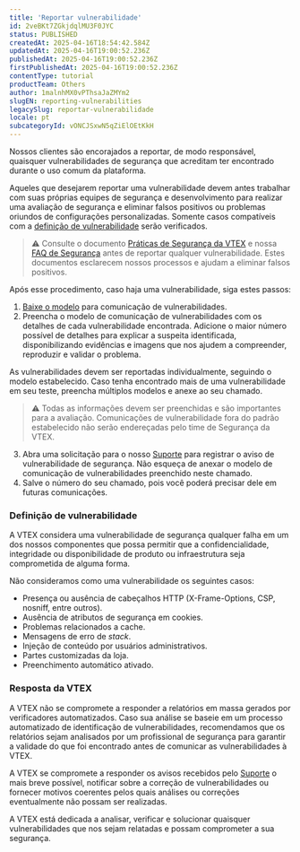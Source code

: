 ```yaml
---
title: 'Reportar vulnerabilidade'
id: 2veBKt7ZGkjdqlMU3F0JYC
status: PUBLISHED
createdAt: 2025-04-16T18:54:42.584Z
updatedAt: 2025-04-16T19:00:52.236Z
publishedAt: 2025-04-16T19:00:52.236Z
firstPublishedAt: 2025-04-16T19:00:52.236Z
contentType: tutorial
productTeam: Others
author: 1malnhMX0vPThsaJaZMYm2
slugEN: reporting-vulnerabilities
legacySlug: reportar-vulnerabilidade
locale: pt
subcategoryId: vONCJSxwN5qZiElOEtKkH
---
```


Nossos clientes são encorajados a reportar, de modo responsável, quaisquer vulnerabilidades de segurança que acreditam ter encontrado durante o uso comum da plataforma.

Aqueles que desejarem reportar uma vulnerabilidade devem antes trabalhar com suas próprias equipes de segurança e desenvolvimento para realizar uma avaliação de segurança e eliminar  falsos positivos ou problemas oriundos de configurações personalizadas. Somente casos compatíveis com a [definição de vulnerabilidade](#definicao-de-vulnerabilidade) serão verificados.

> ⚠️ Consulte o documento [Práticas de Segurança da VTEX](https://vtex.com/br-pt/security/security-practices/) e nossa [FAQ de Segurança](https://help.vtex.com/pt/tutorial/the-risk-assessment-process--4K97IpqkpCpDYsZOSxtfkX#risk-assessment-na-vtex) antes de reportar qualquer vulnerabilidade. Estes documentos esclarecem nossos processos e ajudam a eliminar falsos positivos.

Após esse procedimento, caso haja uma vulnerabilidade, siga estes passos:

1. [Baixe o modelo](https://assets.ctfassets.net/alneenqid6w5/7FNzoEpl67wH6crmW98If2/5edb235d1afe34aabf08ab73d67ad8f8/Modelo_-_Comunica____o_de_Vulnerabilidade_-_PT.pdf) para comunicação de vulnerabilidades.
2. Preencha o modelo de comunicação de vulnerabilidades com os detalhes de cada vulnerabilidade encontrada. Adicione o maior número possível de detalhes para explicar a suspeita identificada, disponibilizando evidências e imagens que nos ajudem a compreender, reproduzir e validar o problema.

  As vulnerabilidades devem ser reportadas individualmente, seguindo o modelo estabelecido. Caso tenha encontrado mais de uma vulnerabilidade em seu teste, preencha múltiplos modelos e anexe ao seu chamado.

  > ⚠️ Todas as informações devem ser preenchidas e são importantes para a avaliação. Comunicações de vulnerabilidade fora do padrão estabelecido não serão endereçadas pelo time de Segurança da VTEX.

3. Abra uma solicitação para o nosso [Suporte](https://help.vtex.com/pt/support) para registrar o aviso de vulnerabilidade de segurança. Não esqueça de anexar o modelo de comunicação de vulnerabilidades preenchido neste chamado.
4. Salve o número do seu chamado, pois você poderá precisar dele em futuras comunicações.

### Definição de vulnerabilidade

A VTEX considera uma vulnerabilidade de segurança qualquer falha em um dos nossos componentes que possa permitir que a confidencialidade, integridade ou disponibilidade de produto ou infraestrutura seja comprometida de alguma forma.

Não consideramos como uma vulnerabilidade os seguintes casos: 

* Presença ou ausência de cabeçalhos HTTP (X-Frame-Options, CSP, nosniff, entre outros).
* Ausência de atributos de segurança em cookies.
* Problemas relacionados a cache.
* Mensagens de erro de _stack_.
* Injeção de conteúdo por usuários administrativos.
* Partes customizadas da loja.
* Preenchimento automático ativado.

### Resposta da VTEX

A VTEX não se compromete a responder a relatórios em massa gerados por verificadores automatizados. Caso sua análise se baseie em um processo automatizado de identificação de vulnerabilidades, recomendamos que os relatórios sejam analisados por um profissional de segurança para garantir a validade do que foi encontrado antes de comunicar as vulnerabilidades à VTEX.

A VTEX se compromete a responder os avisos recebidos pelo [Suporte](https://help.vtex.com/pt/support) o mais breve possível, notificar sobre a correção de vulnerabilidades ou fornecer motivos coerentes pelos quais análises ou correções eventualmente não possam ser realizadas.

A VTEX está dedicada a analisar, verificar e solucionar quaisquer vulnerabilidades que nos sejam relatadas e possam comprometer a sua segurança.
